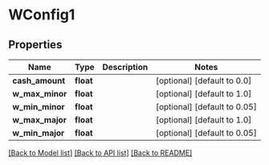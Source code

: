 # WConfig1

## Properties
Name | Type | Description | Notes
------------ | ------------- | ------------- | -------------
**cash_amount** | **float** |  | [optional] [default to 0.0]
**w_max_minor** | **float** |  | [optional] [default to 1.0]
**w_min_minor** | **float** |  | [optional] [default to 0.05]
**w_max_major** | **float** |  | [optional] [default to 1.0]
**w_min_major** | **float** |  | [optional] [default to 0.05]

[[Back to Model list]](../README.md#documentation-for-models) [[Back to API list]](../README.md#documentation-for-api-endpoints) [[Back to README]](../README.md)


